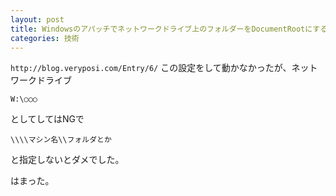 ```yaml
---
layout: post
title: Windowsのアパッチでネットワークドライブ上のフォルダーをDocumentRootにするには？
categories: 技術
---
```


`http://blog.veryposi.com/Entry/6/`
この設定をして動かなかったが、ネットワークドライブ

`W:\○○○`

としてしてはNGで

`\\\\マシン名\\フォルダとか`

と指定しないとダメでした。

はまった。

